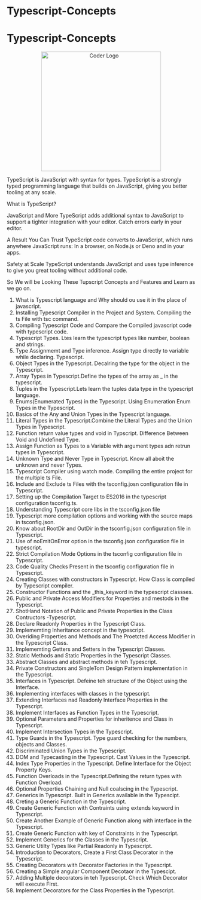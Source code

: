 # Typescript-Concepts


# Typescript-Concepts

<p align="center">
<a  target="blank"><img src="https://upload.wikimedia.org/wikipedia/commons/thumb/4/4c/Typescript_logo_2020.svg/1200px-Typescript_logo_2020.svg.png" width="320" alt="Coder Logo" /></a>
</p>


TypeScript is JavaScript with syntax for types.
TypeScript is a strongly typed programming language that builds on JavaScript, giving you better tooling at any scale.

What is TypeScript? 

JavaScript and More
TypeScript adds additional syntax to JavaScript to support a tighter integration with your editor. Catch errors early in your editor.

A Result You Can Trust
TypeScript code converts to JavaScript, which runs anywhere JavaScript runs: In a browser, on Node.js or Deno and in your apps.

Safety at Scale
TypeScript understands JavaScript and uses type inference to give you great tooling without additional code.


So We will be Looking These Tupscript Concepts and Features and Learn as we go on.
1. What is Typescript language and Why should ou use it in the place of javascript.
2. Installing Typescript Compiler in the Project and System. Compiling the ts File with tsc command.
3. Compiling Typescript Code and Compare the Compiled javascript code with typescript code.
4. Typescript Types. Ltes learn the typescript types like number, boolean and strings.
5. Type Assignmemt and Type inference. Assign type directly to variable while declaring. Typescript.
6. Object Types in the Typescript. Decalring the type for the object in the Typescript.
7. Array Types in Typescript.Define the types of the array as _ in the typescript.
8. Tuples in the Typescript.Lets learn the tuples data type in the typescript language.
9. Enums(Enumerated Types) in the Typescript. Using Enumeration Enum Types in the Typescript.
10. Basics of the Any and Union Types in the Typescript language.
11. Literal Types in the Typescript.Combine the Literal Types and the Union Types in Typescript.
12. Function return value types and void in Typscript. Difference Between Void and Undefined Type.
13. Assign Function as Types to a Variable with argument types adn retrun types in Typescript.
14. Unknown Type and Never Type in Typescript. Know all aboit the unknown and never Types.
15. Typescript Compiler using watch mode. Compiling the entire project for the multiple ts File.
16. Include and Exclude ts Files with the tsconfig.josn configuration file in Typescript.
17.  Setting up the Compilation Target to ES2016 in the typescript configuration tsconfig.ts.
18. Understanding Typescript core libs in the tsconfig.json file
19. Typescript more compilation options and working with the source maps in tsconfig.json.
20. Know about RootDir and OutDir in the tsconfig.json configuration file in Typescript.
21. Use of noEmitOnError option in the tsconfig.json configuration file in typescript.
22. Strict Compilation Mode Options in the tsconfig configuration file in Typescript.
23. Code Quality Checks Present in the tsconfig configuration file in Typescript.
24. Creating Classes with constructors in Typescript. How Class is compiled by Typescript compiler.
25. Constructor Functions and the  _this_keyword in the typescript classses.
26. Public and Private Access Modifiers for Properties and mestods in the Typescript.
27. ShotHand Notation of Public and Private Properties in the Class Contructors -Typescript.
28. Declare Readonly Properties in the Typescript Class.
29. Implememting Inheritance concept in the typescript.
30. Overiding Properties and Methods and The Proetcted Access Modifier in the Typescript Class.
31. Implememting Getters and Setters in the Typescript Classes.
32. Static Methods and Static Properties in the Typescript Classes.
33. Abstract Classes and abstract methods in teh Typescript.
34. Private Constructors and SingleTom Design Pattern implementation in the Typescript.
35. Interfaces in Typescript. Defeine teh structure of the Object using the Interface.
36. Implementing interfaces with classes in the typescript.
37. Extending Interfaces nad Readonly Interface Properties in the Typescript.
38. Implement Interfaces as Function Types in the Typescript.
39. Optional Parameters and Properties for inheritence and Class in Typescript.
40. Implement Intersection Types in the Typescript.
41. Type Guards in the Typescript. Type guard checking for the numbers, objects and Classes.
42. Discriminated Union Types in the Typescript.
43. DOM and Typecasting in the Typescript. Cast Values in the Typescript.
44. Index Type Properties in the Typescript. Define Interface for the Object Property Keys.
45. Function Overloads in the Typescript.Defining the return types with Function Overload.
46. Optional Properties Chaining and Null coalscing in the Typescript.
47. Generics in Typescript. Built in Generics available in the Typescipt.
48. Creting a Generic Function in the Typescript.
49. Create Generic Function with Contraints using extends keyword in Typescript.
50. Create Another Example of Generic Function along with interface in the Typescript.
51. Create Generic Function with key of Constraints in the Typescript.
52. Implement Generics for the Classes in the Typescript.
53. Generic Utilty Types like Partial Readonly in Typescript.
54. Introduction to Decorators, Create a First Class Decorator in the Typescript.
55. Creating Decorators with Decorator  Factories in the Typescript.
56. Creating a Simple angular Component Decotaor in the Typescipt.
57. Adding Multiple decorators in teh Typescript. Check Which Decorator will execute First.
58. Implement Decorators for the Class Properties in the Typescript.

